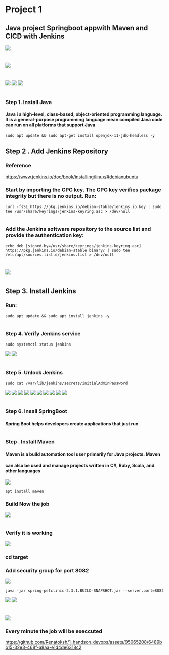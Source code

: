 #
# Project 1
## Java project Springboot appwith Maven and CICD with Jenkins
![](./img/EC2_Instance_Ubuntu.PNG)
#
![](./img/EC2_settings.PNG)
#
![](./img/EC2_settings1.PNG)
![](./img/EC2_settings2.PNG)
![](./img/EC2_settings_summary.PNG)
#
### Step 1. Install Java
#### Java i a high-level, class-based, object-oriented programming language. It is a general-purpose programming language mean compiled Java code can run on all platforms that support Java
```
sudo apt update && sudo apt-get install openjdk-11-jdk-headless -y
```
## Step 2 . Add Jenkins Repository
### Reference
https://www.jenkins.io/doc/book/installing/linux/#debianubuntu
### Start by importing the GPG key. The GPG key verifies package integrity but there is no output. Run:
```
curl -fsSL https://pkg.jenkins.io/debian-stable/jenkins.io.key | sudo tee /usr/share/keyrings/jenkins-keyring.asc > /dev/null
```
#
### Add the Jenkins software repository to the source list and provide the authentication key:
```
echo deb [signed-by=/usr/share/keyrings/jenkins-keyring.asc] https://pkg.jenkins.io/debian-stable binary/ | sudo tee /etc/apt/sources.list.d/jenkins.list > /dev/null
```
#
![](./img/Add_jenkins_repository.PNG)
#
## Step 3. Install Jenkins
### Run:
```
sudo apt update && sudo apt install jenkins -y
```
#
### Step 4. Verify Jenkins service
```
sudo systemctl status jenkins
```
![](./img/Verify_Jenkins_service.PNG)
![](./img/Unlock_Jenkins.PNG)
#
### Step 5. Unlock Jenkins
```
sudo cat /var/lib/jenkins/secrets/initialAdminPassword
```
![](./img/Unlock_Jenkins_pass.PNG)
![](./img/Geting_Started_Jenkins.PNG)
![](./img/Create_first_Admin_User.PNG)
![](./img/Instance_Config.PNG)
![](./img/Jenkins_Ready.PNG)
![](./img/Create_New_Job.PNG)
![](./img/Create_Freestyle_project.PNG)
![](./img/Config_Github_Repo.PNG)
![](./img/Running_Job.PNG)
![](./img/Repo_onJenkins_Server.PNG)

#
### Step 6. Insall SpringBoot
#### Spring Boot helps developers create applications that just run



#
### Step . Install Maven
#### Maven is a build automation tool user primarily for Java projects. Maven
#### can also be used and manage projects written in C#, Ruby, Scala, and other languages
![](./img/maven_package.PNG)
```
apt install maven
```
### Build Now the job 
![](./img/Success.PNG)
#
### Verify it is working
![](./img/verify_is_working.PNG)
### cd target
### Add security group for port 8082
![](./img/secgroup_8082.PNG)
```
java -jar spring-petclinic-2.3.1.BUILD-SNAPSHOT.jar --server.port=8082
```
![](./img/running_jar_file.PNG)
![](./img/Spring_webpage.PNG)
#
![](./img/build_triggers.PNG)
### Every minute the job will be execcuted
https://github.com/Renatoksh/1_handson_devops/assets/95065208/6489bb15-32e3-468f-a8aa-e1d4de6318c2
